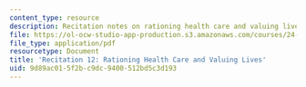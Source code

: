 ```yaml
---
content_type: resource
description: Recitation notes on rationing health care and valuing lives.
file: https://ol-ocw-studio-app-production.s3.amazonaws.com/courses/24-06j-bioethics-spring-2009/9d89ac015f2bc9dc9400512bd5c3d193_MIT24_06Js09_rec12.pdf
file_type: application/pdf
resourcetype: Document
title: 'Recitation 12: Rationing Health Care and Valuing Lives'
uid: 9d89ac01-5f2b-c9dc-9400-512bd5c3d193
---
```


